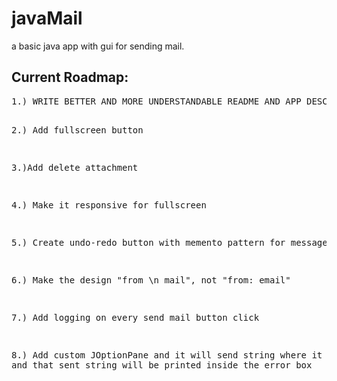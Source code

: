 <h1>javaMail</h1>
<p>a basic java app with gui for sending mail.</p>

<h2>Current Roadmap:</h2>
<pre>
1.) WRITE BETTER AND MORE UNDERSTANDABLE README AND APP DESCRIPTION

2.) Add fullscreen button

3.)Add delete attachment

4.) Make it responsive for fullscreen

5.) Create undo-redo button with memento pattern for message area

6.) Make the design "from \n mail", not "from: email"

7.) Add logging on every send mail button click

8.) Add custom JOptionPane and it will send string where it is used and that sent string will be printed inside the error box
</pre>
